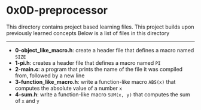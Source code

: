 # 0x0D-preprocessor
This directory contains project based learning files.
This project builds upon previously learned concepts
Below is a list of files in this directory

---
- **0-object_like_macro.h**: create a header file that defines a macro named `SIZE`
- **1-pi.h**: creates a header file that defines a macro named `PI`
- **2-main.c**: a program that prints the name of the file it was compiled from, followed by a new line
- **3-function_like_macro.h**: write a function-like macro `ABS(x)` that computes the absolute value of a number `x`
- **4-sum.h**: write a function-like macro `SUM(x, y)` that computes the sum of `x` and `y`
